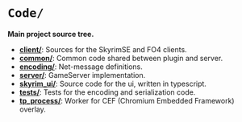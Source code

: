 # `Code/`

**Main project source tree.**

* [**client/**](./client): Sources for the SkyrimSE and FO4 clients.
* [**common/**](./common): Common code shared between plugin and server.
* [**encoding/**](./encoding): Net-message definitions.
* [**server/**](./server): GameServer implementation.
* [**skyrim_ui/**](./skyrim_ui): Source code for the ui, written in typescript. 
* [**tests/**](./tests): Tests for the encoding and serialization code.
* [**tp_process/**](./tp_process): Worker for CEF (Chromium Embedded Framework) overlay.


